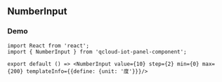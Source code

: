 ## NumberInput

### Demo

```tsx
import React from 'react';
import { NumberInput } from 'qcloud-iot-panel-component';

export default () => <NumberInput value={10} step={2} min={0} max={200} templateInfo={{define: {unit: '度'}}}/>
```
<API></API>
